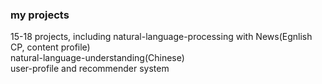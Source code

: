 ### my projects

15-18 projects, including natural-language-processing with News(Egnlish CP, content profile) \
    natural-language-understanding(Chinese) \
    user-profile and recommender system

